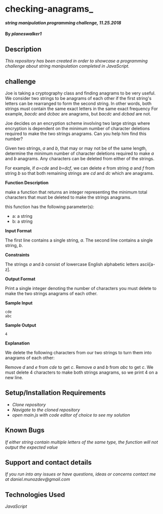 # checking-anagrams_

#### _string manipulation programming challenge, 11.25.2018_

#### By _**planeswalker1**_

## Description

_This repository has been created in order to showcase a programming challenge about string manipulation completed in JavaScript._

## challenge

Joe is taking a cryptography class and finding anagrams to be very useful. We consider two strings to be anagrams of each other if the first string's letters can be rearranged to form the second string. In other words, both strings must contain the same exact letters in the same exact frequency For example, <em>bacdc</em> and <em>dcbac</em> are anagrams, but <em>bacdc</em> and <em>dcbad</em> are not.

Joe decides on an encryption scheme involving two large strings where encryption is dependent on the minimum number of character deletions required to make the two strings anagrams. Can you help him find this number?

Given two strings, <em>a</em> and <em>b</em>, that may or may not be of the same length, determine the minimum number of character deletions required to make <em>a</em> and <em>b</em> anagrams. Any characters can be deleted from either of the strings.

For example, if <em>a=cde</em> and <em>b=dcf</em>, we can delete <em>e</em> from string <em>a</em> and <em>f</em> from string <em>b</em> so that both remaining strings are <em>cd</em> and <em>dc</em> which are anagrams.

<strong>Function Description</strong>

make a function that returns an integer representing the minimum total characters that must be deleted to make the strings anagrams.

this function has the following parameter(s):

* a: a string
* b: a string

<strong>Input Format</strong>

The first line contains a single string, <em>a</em>.
The second line contains a single string, <em>b</em>.

<strong>Constraints</strong>

The strings <em>a</em> and <em>b</em> consist of lowercase English alphabetic letters ascii[a-z].

<strong>Output Format</strong>

Print a single integer denoting the number of characters you must delete to make the two strings anagrams of each other.

<strong>Sample Input</strong>

```
cde
abc
```

<strong>Sample Output</strong>

```
4
```

<strong>Explanation</strong>

We delete the following characters from our two strings to turn them into anagrams of each other:

Remove <em>d</em> and <em>e</em> from <em>cde</em> to get <em>c</em>.
Remove <em>a</em> and <em>b</em> from <em>abc</em> to get <em>c</em>.
We must delete 4 characters to make both strings anagrams, so we print 4 on a new line.

## Setup/Installation Requirements

* _Clone repository_
* _Navigate to the cloned repository_
* _open main.js with code editor of choice to see my solution_


## Known Bugs

_If either string contain multiple letters of the same type, the function will not output the expected value_

## Support and contact details

_If you run into any issues or have questions, ideas or concerns contact me at daniel.munozdev@gmail.com_

## Technologies Used

_JavaScript_
